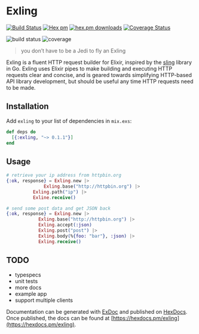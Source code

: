 # Exling

[![Build Status](https://travis-ci.org/joshrotenberg/exling.svg?branch=master)](https://travis-ci.org/joshrotenberg/exling) [![Hex pm](http://img.shields.io/hexpm/v/exling.svg?style=flat)](https://hex.pm/packages/exling) [![hex.pm downloads](https://img.shields.io/hexpm/dt/exling.svg?style=flat)](https://hex.pm/packages/exling) [![Coverage Status](https://coveralls.io/repos/github/joshrotenberg/exling/badge.svg?branch=master)](https://coveralls.io/github/joshrotenberg/exling?branch=master)

![build status](https://gitlab.com/joshrotenberg/exling/badges/master/build.svg)
![coverage](https://gitlab.com/joshrotenberg/exling/badges/master/coverage.svg?job=coverage)

> you don’t have to be a Jedi to fly an Exling

Exling is a fluent HTTP request builder for Elixir, inspired by the
[sling](https://github.com/dghubble/sling) library in Go. Exling uses Elixir
pipes to make building and executing HTTP requests clear and concise, and is
geared towards simplifying HTTP-based API library development, but should be
useful any time HTTP requests need to be made.

## Installation

Add `exling` to your list of dependencies in `mix.exs`:

```elixir
def deps do
  [{:exling, "~> 0.1.1"}]
end
```

## Usage

```elixir
# retrieve your ip address from httpbin.org
{:ok, response} = Exling.new |>
	          Exling.base("http://httpbin.org") |>
		  Exling.path("ip") |>
		  Exline.receive()

# send some post data and get JSON back
{:ok, response} = Exling.new |>
		    Exling.base("http://httpbin.org") |>
		    Exling.accept(:json)
		    Exling.post("post") |>
		    Exling.body(%{foo: "bar"}, :json) |>
		    Exling.receive()
```
## TODO

* typespecs
* unit tests
* more docs
* example app
* support multiple clients

Documentation can be generated with [ExDoc](https://github.com/elixir-lang/ex_doc)
and published on [HexDocs](https://hexdocs.pm). Once published, the docs can
be found at [https://hexdocs.pm/exling](https://hexdocs.pm/exling).

